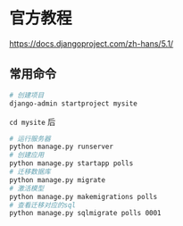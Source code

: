 # 官方教程

https://docs.djangoproject.com/zh-hans/5.1/

## 常用命令

```sh
# 创建项目
django-admin startproject mysite
```

`cd mysite` 后

```sh
# 运行服务器
python manage.py runserver 
# 创建应用 
python manage.py startapp polls
# 迁移数据库
python manage.py migrate
# 激活模型
python manage.py makemigrations polls
# 查看迁移对应的sql
python manage.py sqlmigrate polls 0001
```

